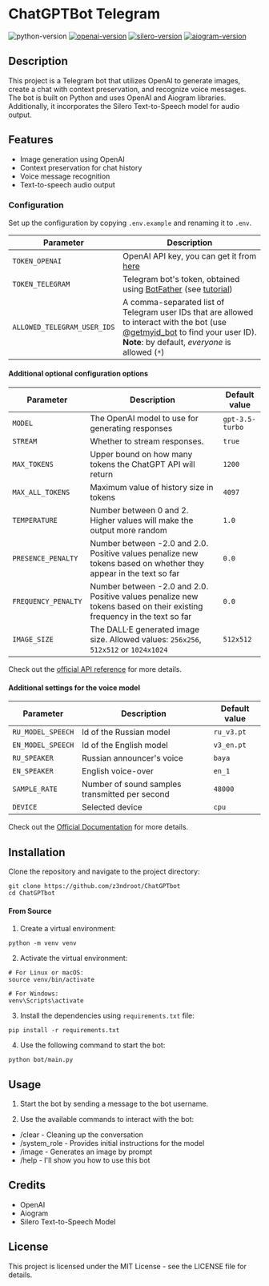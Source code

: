 # ChatGPTBot Telegram

![python-version](https://img.shields.io/badge/python-3.9.7-blue)
[![openai-version](https://img.shields.io/badge/openai-0.27.4-orange.svg)](https://openai.com/)
[![silero-version](https://img.shields.io/badge/silero-0.4.1-orange)](https://silero.ai/)
[![aiogram-version](https://img.shields.io/badge/aiogram-2.25.1-blue)](https://aiogram.dev/)

## Description

This project is a Telegram bot that utilizes OpenAI to generate images, create a chat with context preservation, and
recognize voice messages. The bot is built on Python and uses OpenAI and Aiogram libraries. Additionally, it
incorporates the Silero Text-to-Speech model for audio output.

## Features

- Image generation using OpenAI
- Context preservation for chat history
- Voice message recognition
- Text-to-speech audio output

### Configuration

Set up the configuration by copying `.env.example` and renaming it to `.env`.

| Parameter                   | Description                                                                                                                                                                                                  |
|-----------------------------|--------------------------------------------------------------------------------------------------------------------------------------------------------------------------------------------------------------|
| `TOKEN_OPENAI`            | OpenAI API key, you can get it from [here](https://platform.openai.com/account/api-keys)                                                                                                                     |
| `TOKEN_TELEGRAM`        | Telegram bot's token, obtained using [BotFather](http://t.me/botfather) (see [tutorial](https://core.telegram.org/bots/tutorial#obtain-your-bot-token))                                                      |
| `ALLOWED_TELEGRAM_USER_IDS` | A comma-separated list of Telegram user IDs that are allowed to interact with the bot (use [@getmyid_bot](https://t.me/getmyid_bot) to find your user ID). **Note**: by default, *everyone* is allowed (`*`) |

#### Additional optional configuration options

| Parameter           | Description                                                                                                           | Default value   |
|---------------------|-----------------------------------------------------------------------------------------------------------------------|-----------------|
| `MODEL`             | The OpenAI model to use for generating responses                                                                      | `gpt-3.5-turbo` |
| `STREAM`            | Whether to stream responses.                                                                                          | `true`          |
| `MAX_TOKENS`        | Upper bound on how many tokens the ChatGPT API will return                                                            | `1200`          |
| `MAX_ALL_TOKENS`    | Maximum value of history size in tokens                                                                               | `4097`          |
| `TEMPERATURE`       | Number between 0 and 2. Higher values will make the output more random                                                | `1.0`           |
| `PRESENCE_PENALTY`  | Number between -2.0 and 2.0. Positive values penalize new tokens based on whether they appear in the text so far      | `0.0`           |
| `FREQUENCY_PENALTY` | Number between -2.0 and 2.0. Positive values penalize new tokens based on their existing frequency in the text so far | `0.0`           |
| `IMAGE_SIZE`        | The DALL·E generated image size. Allowed values: `256x256`, `512x512` or `1024x1024`                                  | `512x512`       |

Check out the [official API reference](https://platform.openai.com/docs/api-reference/chat) for more details.

#### Additional settings for the voice model

| Parameter         | Description                                    | Default value |
|-------------------|------------------------------------------------|---------------|
| `RU_MODEL_SPEECH` | Id of the Russian model                        | `ru_v3.pt`    |
| `EN_MODEL_SPEECH` | Id of the English model                        | `v3_en.pt`    |
| `RU_SPEAKER`      | Russian announcer's voice                      | `baya`        |
| `EN_SPEAKER`      | English voice-over                             | `en_1`        |
| `SAMPLE_RATE`     | Number of sound samples transmitted per second | `48000`       |
| `DEVICE`          | Selected device                                | `cpu`         |

Check out the [Official Documentation](https://github.com/snakers4/silero-models) for more details.

## Installation

Clone the repository and navigate to the project directory:

```shell
git clone https://github.com/z3ndroot/ChatGPTbot
cd ChatGPTbot
```

#### From Source

1. Create a virtual environment:

```shell
python -m venv venv
```

2. Activate the virtual environment:

```shell
# For Linux or macOS:
source venv/bin/activate

# For Windows:
venv\Scripts\activate
```

3. Install the dependencies using `requirements.txt` file:

```shell
pip install -r requirements.txt
```

4. Use the following command to start the bot:

```
python bot/main.py
```

## Usage

1. Start the bot by sending a message to the bot username.

2. Use the available commands to interact with the bot:

- /clear - Cleaning up the conversation
- /system_role - Provides initial instructions for the model
- /image - Generates an image by prompt
- /help - I'll show you how to use this bot

## Credits

- OpenAI
- Aiogram
- Silero Text-to-Speech Model

## License

This project is licensed under the MIT License - see the LICENSE file for details.
